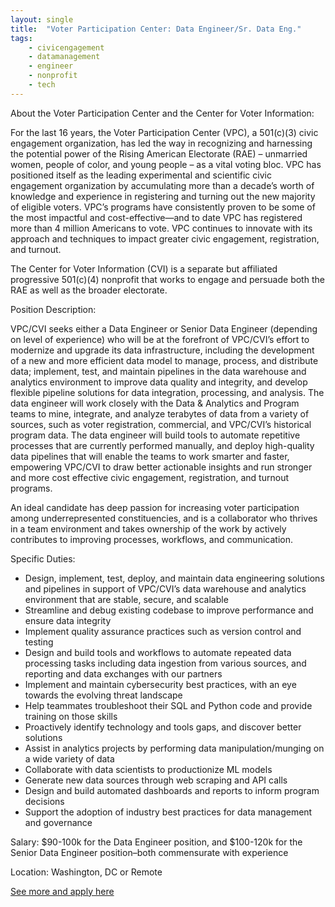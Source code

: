 ```yaml
---
layout: single
title:  "Voter Participation Center: Data Engineer/Sr. Data Eng."
tags: 
    - civicengagement
    - datamanagement
    - engineer
    - nonprofit
    - tech
---
```


About the Voter Participation Center and the Center for Voter Information:

For the last 16 years, the Voter Participation Center (VPC), a 501(c)(3) civic engagement organization, has led the way in recognizing and harnessing the potential power of the Rising American Electorate (RAE) – unmarried women, people of color, and young people – as a vital voting bloc. VPC has positioned itself as the leading experimental and scientific civic engagement organization by accumulating more than a decade’s worth of knowledge and experience in registering and turning out the new majority of eligible voters. VPC’s programs have consistently proven to be some of the most impactful and cost-effective—and to date VPC has registered more than 4 million Americans to vote. VPC continues to innovate with its approach and techniques to impact greater civic engagement, registration, and turnout.

The Center for Voter Information (CVI) is a separate but affiliated progressive 501(c)(4) nonprofit that works to engage and persuade both the RAE as well as the broader electorate.

Position Description:

VPC/CVI seeks either a Data Engineer or Senior Data Engineer (depending on level of experience) who will be at the forefront of VPC/CVI’s effort to modernize and upgrade its data infrastructure, including the development of a new and more efficient data model to manage, process, and distribute data; implement, test, and maintain pipelines in the data warehouse and analytics environment to improve data quality and integrity, and develop flexible pipeline solutions for data integration, processing, and analysis. The data engineer will work closely with the Data & Analytics and Program teams to mine, integrate, and analyze terabytes of data from a variety of sources, such as voter registration, commercial, and VPC/CVI’s historical program data. The data engineer will build tools to automate repetitive processes that are currently performed manually, and deploy high-quality data pipelines that will enable the teams to work smarter and faster, empowering VPC/CVI to draw better actionable insights and run stronger and more cost effective civic engagement, registration, and turnout programs. 

An ideal candidate has deep passion for increasing voter participation among underrepresented constituencies, and is a collaborator who thrives in a team environment and takes ownership of the work by actively contributes to improving processes, workflows, and communication.


Specific Duties:
* Design, implement, test, deploy, and maintain data engineering solutions and pipelines in support of VPC/CVI’s data warehouse and analytics environment that are stable, secure, and scalable
* Streamline and debug existing codebase to improve performance and ensure data integrity
* Implement quality assurance practices such as version control and testing
* Design and build tools and workflows to automate repeated data processing tasks including data ingestion from various sources, and reporting and data exchanges with our partners
* Implement and maintain cybersecurity best practices, with an eye towards the evolving threat landscape
* Help teammates troubleshoot their SQL and Python code and provide training on those skills
* Proactively identify technology and tools gaps, and discover better solutions
* Assist in analytics projects by performing data manipulation/munging on a wide variety of data 
* Collaborate with data scientists to productionize ML models
* Generate new data sources through web scraping and API calls
* Design and build automated dashboards and reports to inform program decisions
* Support the adoption of industry best practices for data management and governance


Salary: $90-100k for the Data Engineer position, and $100-120k for the Senior Data Engineer position–both commensurate with experience

Location: Washington, DC or Remote


[See more and apply here](https://www.voterparticipation.org/work-at-vpc/#data-engineer)

